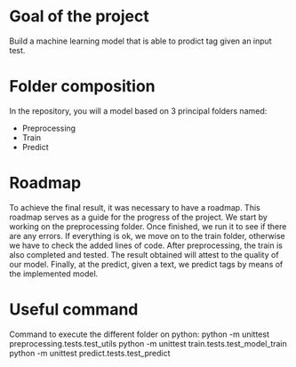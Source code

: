 # Goal of the project

Build a machine learning model that is able to prodict tag given an input test. 

# Folder composition
In the repository, you will a model based on 3 principal folders named:
 - Preprocessing
 - Train
 - Predict

# Roadmap 

To achieve the final result, it was necessary to have a roadmap. This roadmap serves as a guide for the progress of the project. 
We start by working on the preprocessing folder. Once finished, we run it to see if there are any errors. If everything is ok, we move on to the train folder, otherwise we have to check the added lines of code. After preprocessing, the train is also completed and tested. The result obtained will attest to the quality of our model. Finally, at the predict, given a text, we predict tags by means of the implemented model. 


# Useful command

Command to execute the different folder on python:
python -m unittest preprocessing.tests.test_utils
python -m unittest train.tests.test_model_train
python -m unittest predict.tests.test_predict
